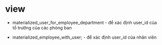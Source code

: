 # view

-   materialized_user_for_employee_department - để xác định user_id của tổ trưởng của các phòng ban

-   materialized_employee_with_user; - để xác định user_id của nhân viên
